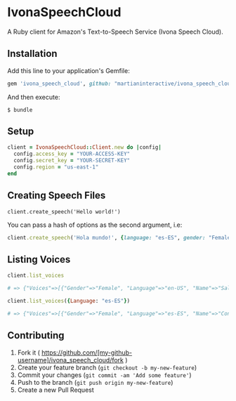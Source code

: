 # IvonaSpeechCloud

A Ruby client for Amazon's Text-to-Speech Service (Ivona Speech Cloud).

## Installation

Add this line to your application's Gemfile:

```ruby
gem 'ivona_speech_cloud', github: "martianinteractive/ivona_speech_cloud"
```

And then execute:

    $ bundle

## Setup

```ruby
client = IvonaSpeechCloud::Client.new do |config|
  config.access_key = "YOUR-ACCESS-KEY"
  config.secret_key = "YOUR-SECRET-KEY"
  config.region = "us-east-1"
end
```

## Creating Speech Files

```
client.create_speech('Hello world!')
```

You can pass a hash of options as the second argument, i.e:

```ruby
client.create_speech('Hola mundo!', {language: "es-ES", gender: "Female", voice_name: "Conchita"})
```

## Listing Voices

```ruby
client.list_voices

# => {"Voices"=>[{"Gender"=>"Female", "Language"=>"en-US", "Name"=>"Salli"},... ]}

client.list_voices({Language: "es-ES"})

# => {"Voices"=>[{"Gender"=>"Female", "Language"=>"es-ES", "Name"=>"Conchita"}, {"Gender"=>"Male", "Language"=>"es-ES", "Name"=>"Enrique"}]}
```

## Contributing

1. Fork it ( https://github.com/[my-github-username]/ivona_speech_cloud/fork )
2. Create your feature branch (`git checkout -b my-new-feature`)
3. Commit your changes (`git commit -am 'Add some feature'`)
4. Push to the branch (`git push origin my-new-feature`)
5. Create a new Pull Request
